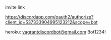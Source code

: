 
invite link 

https://discordapp.com/oauth2/authorize?client_id=537333904995123212&scope=bot

heroku:
vagrantdiscordbot@gmail.com
Bot1234!